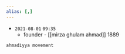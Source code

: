 ```yaml
---
alias: [,]
---
```


- `2021-08-01`  `09:35`
	- founder - [[mirza ghulam ahmad]] 1889

```query
ahmadiyya movement
```
